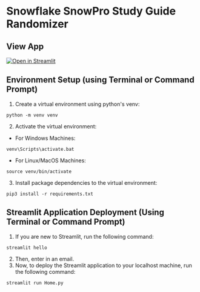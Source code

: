 # Snowflake SnowPro Study Guide Randomizer

## View App
[![Open in Streamlit](https://static.streamlit.io/badges/streamlit_badge_black_white.svg)](https://thedatarubicon-snowflake-snowpro-study-guide-random-home-l94all.streamlitapp.com/)

## Environment Setup (using Terminal or Command Prompt)
1. Create a virtual environment using python's venv:
```
python -m venv venv
```
2. Activate the virtual environment:
- For Windows Machines:
```
venv\Scripts\activate.bat
```
- For Linux/MacOS Machines:
```
source venv/bin/activate
```
3. Install package dependencies to the virtual environment:
```
pip3 install -r requirements.txt
```

## Streamlit Application Deployment (Using Terminal or Command Prompt)
1. If you are new to Streamlit, run the following command:
```
streamlit hello
```
2. Then, enter in an email.
3. Now, to deploy the Streamlit application to your localhost machine, run the following command:
```
streamlit run Home.py
```